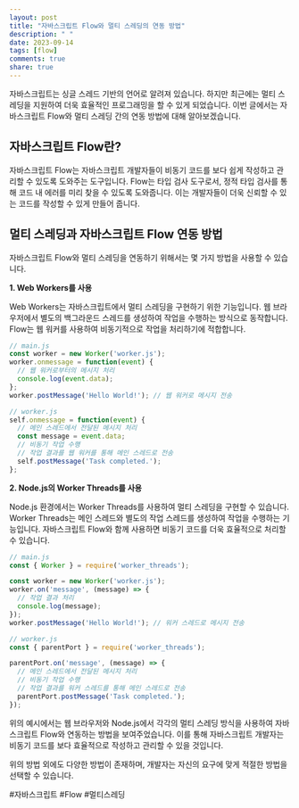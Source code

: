```yaml
---
layout: post
title: "자바스크립트 Flow와 멀티 스레딩의 연동 방법"
description: " "
date: 2023-09-14
tags: [flow]
comments: true
share: true
---
```


자바스크립트는 싱글 스레드 기반의 언어로 알려져 있습니다. 하지만 최근에는 멀티 스레딩을 지원하여 더욱 효율적인 프로그래밍을 할 수 있게 되었습니다. 이번 글에서는 자바스크립트 Flow와 멀티 스레딩 간의 연동 방법에 대해 알아보겠습니다.

## 자바스크립트 Flow란?

자바스크립트 Flow는 자바스크립트 개발자들이 비동기 코드를 보다 쉽게 작성하고 관리할 수 있도록 도와주는 도구입니다. Flow는 타입 검사 도구로서, 정적 타입 검사를 통해 코드 내 에러를 미리 찾을 수 있도록 도와줍니다. 이는 개발자들이 더욱 신뢰할 수 있는 코드를 작성할 수 있게 만들어 줍니다.

## 멀티 스레딩과 자바스크립트 Flow 연동 방법

자바스크립트 Flow와 멀티 스레딩을 연동하기 위해서는 몇 가지 방법을 사용할 수 있습니다.

**1. Web Workers를 사용**

Web Workers는 자바스크립트에서 멀티 스레딩을 구현하기 위한 기능입니다. 웹 브라우저에서 별도의 백그라운드 스레드를 생성하여 작업을 수행하는 방식으로 동작합니다. Flow는 웹 워커를 사용하여 비동기적으로 작업을 처리하기에 적합합니다.

```javascript
// main.js
const worker = new Worker('worker.js');
worker.onmessage = function(event) {
  // 웹 워커로부터의 메시지 처리
  console.log(event.data);
};
worker.postMessage('Hello World!'); // 웹 워커로 메시지 전송

// worker.js
self.onmessage = function(event) {
  // 메인 스레드에서 전달된 메시지 처리
  const message = event.data;
  // 비동기 작업 수행
  // 작업 결과를 웹 워커를 통해 메인 스레드로 전송
  self.postMessage('Task completed.');
};
```

**2. Node.js의 Worker Threads를 사용**

Node.js 환경에서는 Worker Threads를 사용하여 멀티 스레딩을 구현할 수 있습니다. Worker Threads는 메인 스레드와 별도의 작업 스레드를 생성하여 작업을 수행하는 기능입니다. 자바스크립트 Flow와 함께 사용하면 비동기 코드를 더욱 효율적으로 처리할 수 있습니다.

```javascript
// main.js
const { Worker } = require('worker_threads');

const worker = new Worker('worker.js');
worker.on('message', (message) => {
  // 작업 결과 처리
  console.log(message);
});
worker.postMessage('Hello World!'); // 워커 스레드로 메시지 전송

// worker.js
const { parentPort } = require('worker_threads');

parentPort.on('message', (message) => {
  // 메인 스레드에서 전달된 메시지 처리
  // 비동기 작업 수행
  // 작업 결과를 워커 스레드를 통해 메인 스레드로 전송
  parentPort.postMessage('Task completed.');
});
```

위의 예시에서는 웹 브라우저와 Node.js에서 각각의 멀티 스레딩 방식을 사용하여 자바스크립트 Flow와 연동하는 방법을 보여주었습니다. 이를 통해 자바스크립트 개발자는 비동기 코드를 보다 효율적으로 작성하고 관리할 수 있을 것입니다.

위의 방법 외에도 다양한 방법이 존재하며, 개발자는 자신의 요구에 맞게 적절한 방법을 선택할 수 있습니다.

#자바스크립트 #Flow #멀티스레딩